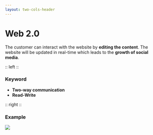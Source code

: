 ```yaml
---
layout: two-cols-header
---
```


# Web 2.0

The customer can interact with the website by **editing the content**. The website will be updated in real-time which leads to the **growth of social media**.

:: left ::

### Keyword

- **Two-way communication**
- **Read-Write**

:: right ::

### Example

![](https://www.researchgate.net/publication/368791959/figure/fig1/AS:11431281122404419@1677329077968/Screenshot-of-social-media-content-analysis-results-inside-our-Twitter-demo-interface.jpg)

